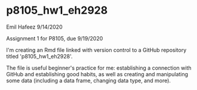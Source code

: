 # p8105_hw1_eh2928

Emil Hafeez
9/14/2020

Assignment 1 for P8105, due 9/19/2020

I'm creating an Rmd file linked with version control to a GitHub repository titled 'p8105_hw1_eh2928'. 

The file is useful beginner's practice for me: establishing a connection with GitHub and establishing good habits, as well as creating and manipulating some data (including a data frame, changing data type, and more).

